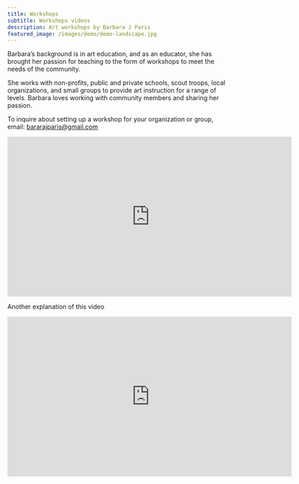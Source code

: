 ```yaml
---
title: Workshops
subtitle: Workshops videos
description: Art workshops by Barbara J Paris
featured_image: /images/demo/demo-landscape.jpg
---
```


Barbara’s background is in art education, and as an educator, she has brought her passion for teaching to the form of workshops to meet the needs of the community. 

She works with non-profits, public and private schools, scout troops, local organizations, and small groups to provide art instruction for a range of levels. Barbara loves working with community members and sharing her passion. 

To inquire about setting up a workshop for your organization or group, email: <bararajparis@gmail.com>


<iframe width="640" height="360" src="https://www.youtube.com/embed/5TQvlDH82Gs" frameborder="0" allow="accelerometer; autoplay; clipboard-write; encrypted-media; gyroscope; picture-in-picture" allowfullscreen></iframe>

Another explanation of this video

<iframe width="640" height="360" src="https://www.youtube.com/embed/O8t3nrHcjD0" frameborder="0" allow="accelerometer; autoplay; clipboard-write; encrypted-media; gyroscope; picture-in-picture" allowfullscreen></iframe>
